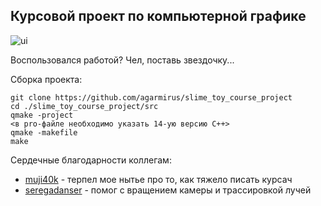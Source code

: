 ## Курсовой проект по компьютерной графике

![ui](https://user-images.githubusercontent.com/45235753/207839041-dd75e3f0-4a48-4754-9ca5-d3c0e77ba41d.jpg)

Воспользовался работой? Чел, поставь звездочку...

Сборка проекта:

```
git clone https://github.com/agarmirus/slime_toy_course_project
cd ./slime_toy_course_project/src
qmake -project
<в pro-файле необходимо указать 14-ую версию C++>
qmake -makefile
make
```

Сердечные благодарности коллегам:

- [muji40k](https://github.com/muji40k) - терпел мое нытье про то, как тяжело писать курсач
- [seregadanser](https://github.com/seregadanser) - помог с вращением камеры и трассировкой лучей
